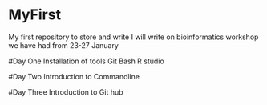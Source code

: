 # MyFirst
My first repository to store and write
I will write on bioinformatics workshop we have had from 23-27 January

#Day One 
Installation of tools
Git Bash R studio

#Day Two
Introduction to Commandline

#Day Three
Introduction to Git hub 
